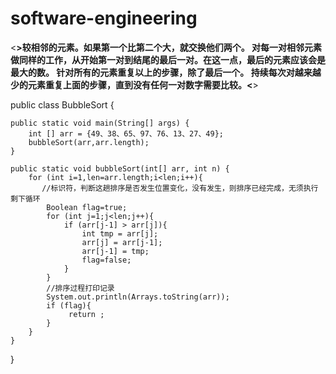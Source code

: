 # software-engineering

<**>较相邻的元素。如果第一个比第二个大，就交换他们两个。 
对每一对相邻元素做同样的工作，从开始第一对到结尾的最后一对。在这一点，最后的元素应该会是最大的数。 
针对所有的元素重复以上的步骤，除了最后一个。
持续每次对越来越少的元素重复上面的步骤，直到没有任何一对数字需要比较。<**>

public class BubbleSort {
 
    public static void main(String[] args) {
        int [] arr = {49、38、65、97、76、13、27、49};
        bubbleSort(arr,arr.length);
    }
 
    public static void bubbleSort(int[] arr, int n) {
        for (int i=1,len=arr.length;i<len;i++){
           //标识符，判断这趟排序是否发生位置变化，没有发生，则排序已经完成，无须执行剩下循环
            Boolean flag=true;
            for (int j=1;j<len;j++){
                if (arr[j-1] > arr[j]){
                    int tmp = arr[j];
                    arr[j] = arr[j-1];
                    arr[j-1] = tmp;
                    flag=false;
                }
            }
            //排序过程打印记录
            System.out.println(Arrays.toString(arr));
            if (flag){
                 return ;
            }   
        }
    }
}
